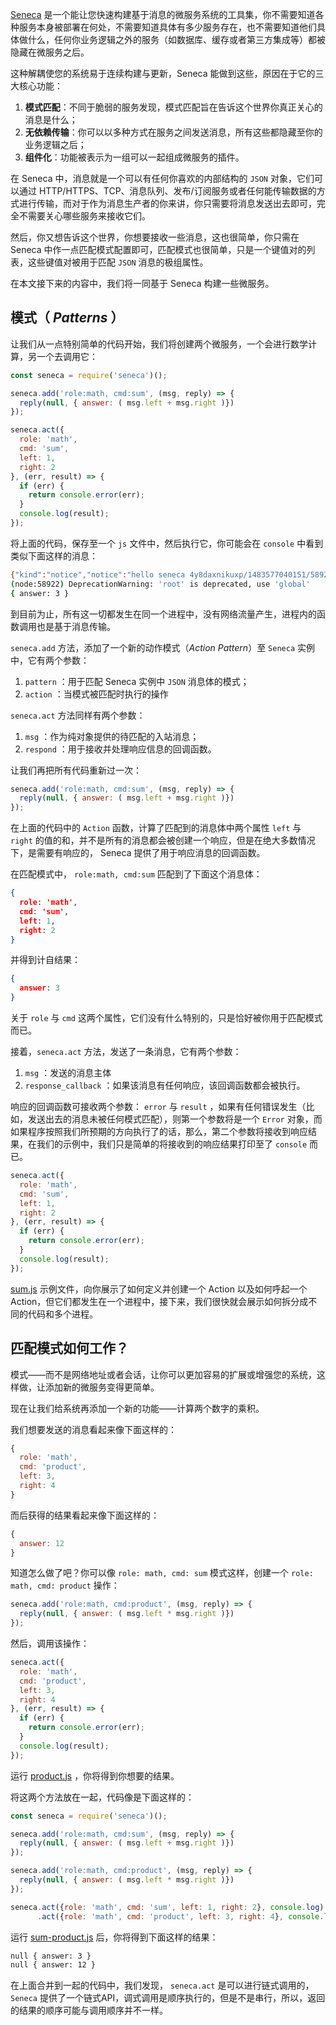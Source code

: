 [Seneca](http://senecajs.org/) 是一个能让您快速构建基于消息的微服务系统的工具集，你不需要知道各种服务本身被部署在何处，不需要知道具体有多少服务存在，也不需要知道他们具体做什么，任何你业务逻辑之外的服务（如数据库、缓存或者第三方集成等）都被隐藏在微服务之后。

这种解耦使您的系统易于连续构建与更新，Seneca 能做到这些，原因在于它的三大核心功能：

1. **模式匹配**：不同于脆弱的服务发现，模式匹配旨在告诉这个世界你真正关心的消息是什么；
2. **无依赖传输**：你可以以多种方式在服务之间发送消息，所有这些都隐藏至你的业务逻辑之后；
3. **组件化**：功能被表示为一组可以一起组成微服务的插件。

在 Seneca 中，消息就是一个可以有任何你喜欢的内部结构的 `JSON` 对象，它们可以通过 HTTP/HTTPS、TCP、消息队列、发布/订阅服务或者任何能传输数据的方式进行传输，而对于作为消息生产者的你来讲，你只需要将消息发送出去即可，完全不需要关心哪些服务来接收它们。

然后，你又想告诉这个世界，你想要接收一些消息，这也很简单，你只需在 Seneca 中作一点匹配模式配置即可，匹配模式也很简单，只是一个键值对的列表，这些键值对被用于匹配 `JSON` 消息的极组属性。

在本文接下来的内容中，我们将一同基于 Seneca 构建一些微服务。

## 模式（ *Patterns* ）

让我们从一点特别简单的代码开始，我们将创建两个微服务，一个会进行数学计算，另一个去调用它：

```javascript
const seneca = require('seneca')();

seneca.add('role:math, cmd:sum', (msg, reply) => {
  reply(null, { answer: ( msg.left + msg.right )})
});

seneca.act({
  role: 'math',
  cmd: 'sum',
  left: 1,
  right: 2
}, (err, result) => {
  if (err) {
    return console.error(err);
  }
  console.log(result);
});
```

将上面的代码，保存至一个 `js` 文件中，然后执行它，你可能会在 `console` 中看到类似下面这样的消息：

```bash
{"kind":"notice","notice":"hello seneca 4y8daxnikuxp/1483577040151/58922/3.2.2/-","level":"info","when":1483577040175}
(node:58922) DeprecationWarning: 'root' is deprecated, use 'global'
{ answer: 3 }
```

到目前为止，所有这一切都发生在同一个进程中，没有网络流量产生，进程内的函数调用也是基于消息传输。

`seneca.add` 方法，添加了一个新的动作模式（*Action Pattern*）至 `Seneca` 实例中，它有两个参数：

1. `pattern` ：用于匹配 Seneca 实例中 `JSON` 消息体的模式；
2. `action` ：当模式被匹配时执行的操作

`seneca.act` 方法同样有两个参数：

1. `msg` ：作为纯对象提供的待匹配的入站消息；
2. `respond` ：用于接收并处理响应信息的回调函数。

让我们再把所有代码重新过一次：

```javascript
seneca.add('role:math, cmd:sum', (msg, reply) => {
  reply(null, { answer: ( msg.left + msg.right )})
});
```

在上面的代码中的 `Action` 函数，计算了匹配到的消息体中两个属性 `left` 与 `right` 的值的和，并不是所有的消息都会被创建一个响应，但是在绝大多数情况下，是需要有响应的， Seneca 提供了用于响应消息的回调函数。

在匹配模式中， `role:math, cmd:sum` 匹配到了下面这个消息体：

```json
{
  role: 'math',
  cmd: 'sum',
  left: 1,
  right: 2
}
```

并得到计自结果：

```json
{
  answer: 3
}
```

关于 `role` 与 `cmd` 这两个属性，它们没有什么特别的，只是恰好被你用于匹配模式而已。

接着，`seneca.act` 方法，发送了一条消息，它有两个参数：

1. `msg` ：发送的消息主体
2. `response_callback` ：如果该消息有任何响应，该回调函数都会被执行。

响应的回调函数可接收两个参数： `error` 与 `result` ，如果有任何错误发生（比如，发送出去的消息未被任何模式匹配），则第一个参数将是一个 `Error` 对象，而如果程序按照我们所预期的方向执行了的话，那么，第二个参数将接收到响应结果，在我们的示例中，我们只是简单的将接收到的响应结果打印至了 `console` 而已。

```javascript
seneca.act({
  role: 'math',
  cmd: 'sum',
  left: 1,
  right: 2
}, (err, result) => {
  if (err) {
    return console.error(err);
  }
  console.log(result);
});
```

[sum.js](https://github.com/pantao/getting-started-seneca/blob/master/sum.js)  示例文件，向你展示了如何定义并创建一个 Action 以及如何呼起一个 Action，但它们都发生在一个进程中，接下来，我们很快就会展示如何拆分成不同的代码和多个进程。

## 匹配模式如何工作？

模式——而不是网络地址或者会话，让你可以更加容易的扩展或增强您的系统，这样做，让添加新的微服务变得更简单。

现在让我们给系统再添加一个新的功能——计算两个数字的乘积。

我们想要发送的消息看起来像下面这样的：

```javascript
{
  role: 'math',
  cmd: 'product',
  left: 3,
  right: 4
}
```

而后获得的结果看起来像下面这样的：

```javascript
{
  answer: 12
}
```

知道怎么做了吧？你可以像 `role: math, cmd: sum` 模式这样，创建一个 `role: math, cmd: product` 操作：

```javascript
seneca.add('role:math, cmd:product', (msg, reply) => {
  reply(null, { answer: ( msg.left * msg.right )})
});
```

然后，调用该操作：

```javascript
seneca.act({
  role: 'math',
  cmd: 'product',
  left: 3,
  right: 4
}, (err, result) => {
  if (err) {
    return console.error(err);
  }
  console.log(result);
});
```

运行 [product.js](https://github.com/pantao/getting-started-seneca/blob/master/product.js) ，你将得到你想要的结果。

将这两个方法放在一起，代码像是下面这样的：

```javascript
const seneca = require('seneca')();

seneca.add('role:math, cmd:sum', (msg, reply) => {
  reply(null, { answer: ( msg.left + msg.right )})
});

seneca.add('role:math, cmd:product', (msg, reply) => {
  reply(null, { answer: ( msg.left * msg.right )})
});

seneca.act({role: 'math', cmd: 'sum', left: 1, right: 2}, console.log)
      .act({role: 'math', cmd: 'product', left: 3, right: 4}, console.log)
```

运行 [sum-product.js](https://github.com/pantao/getting-started-seneca/blob/master/sum-product.js) 后，你将得到下面这样的结果：

```bash
null { answer: 3 }
null { answer: 12 }
```

在上面合并到一起的代码中，我们发现， `seneca.act` 是可以进行链式调用的，`Seneca` 提供了一个链式API，调式调用是顺序执行的，但是不是串行，所以，返回的结果的顺序可能与调用顺序并不一样。
